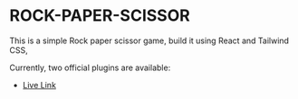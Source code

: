 # ROCK-PAPER-SCISSOR

This is a simple Rock paper scissor game, build it using React and Tailwind CSS, 

Currently, two official plugins are available:

- [Live Link](https://magical-griffin-2186d8.netlify.app/) 
